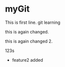 # myGit
This is first line.
git learning

this is again changed.

this is again changed 2.


123s

- feature2 added